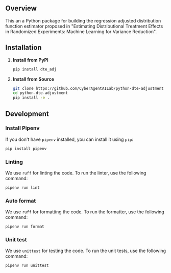 ## Overview

This an a Python package for building the regression adjusted distribution function estimator proposed in "Estimating Distributional Treatment Effects in Randomized Experiments: Machine Learning for Variance Reduction".

## Installation

1. **Install from PyPI**
    ```sh
    pip install dte_adj
    ```

2. **Install from Source**

    ```sh
    git clone https://github.com/CyberAgentAILab/python-dte-adjustment
    cd python-dte-adjustment
    pip install -e .
    ```

## Development

### Install Pipenv
If you don't have `pipenv` installed, you can install it using `pip`:

```sh
pip install pipenv
```

### Linting
We use `ruff` for linting the code. To run the linter, use the following command:
```sh
pipenv run lint
```

### Auto format
We use `ruff` for formatting the code. To run the formatter, use the following command:
```sh
pipenv run format
```

### Unit test
We use `unittest` for testing the code. To run the unit tests, use the following command:
```sh
pipenv run unittest
```
